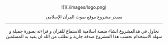 <div style="text-align:center;">![](./images/logo.png)

مصدر مشروع موقع صوت القرآن الإسلامي

* * *

نحاول في هذالمشروع انشاء منصة اسلامية للاستماع للقرآن و قراءته بصورة جميلة و سهلة الاستخدام نحسب هذا المشروع صدقة جارية و نطلب من الله ان يفيد به المسلمين

</div>